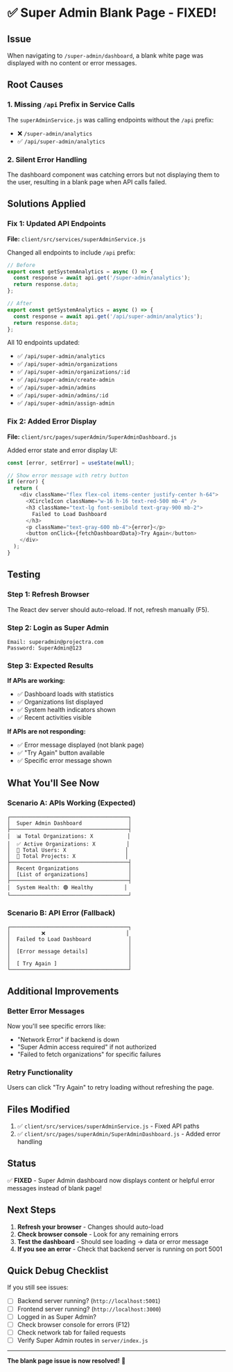 # ✅ Super Admin Blank Page - FIXED!

## Issue
When navigating to `/super-admin/dashboard`, a blank white page was displayed with no content or error messages.

## Root Causes

### 1. Missing `/api` Prefix in Service Calls
The `superAdminService.js` was calling endpoints without the `/api` prefix:
- ❌ `/super-admin/analytics`
- ✅ `/api/super-admin/analytics`

### 2. Silent Error Handling
The dashboard component was catching errors but not displaying them to the user, resulting in a blank page when API calls failed.

## Solutions Applied

### Fix 1: Updated API Endpoints
**File:** `client/src/services/superAdminService.js`

Changed all endpoints to include `/api` prefix:

```javascript
// Before
export const getSystemAnalytics = async () => {
  const response = await api.get('/super-admin/analytics');
  return response.data;
};

// After
export const getSystemAnalytics = async () => {
  const response = await api.get('/api/super-admin/analytics');
  return response.data;
};
```

All 10 endpoints updated:
- ✅ `/api/super-admin/analytics`
- ✅ `/api/super-admin/organizations`
- ✅ `/api/super-admin/organizations/:id`
- ✅ `/api/super-admin/create-admin`
- ✅ `/api/super-admin/admins`
- ✅ `/api/super-admin/admins/:id`
- ✅ `/api/super-admin/assign-admin`

### Fix 2: Added Error Display
**File:** `client/src/pages/superAdmin/SuperAdminDashboard.js`

Added error state and error display UI:

```javascript
const [error, setError] = useState(null);

// Show error message with retry button
if (error) {
  return (
    <div className="flex flex-col items-center justify-center h-64">
      <XCircleIcon className="w-16 h-16 text-red-500 mb-4" />
      <h3 className="text-lg font-semibold text-gray-900 mb-2">
        Failed to Load Dashboard
      </h3>
      <p className="text-gray-600 mb-4">{error}</p>
      <button onClick={fetchDashboardData}>Try Again</button>
    </div>
  );
}
```

## Testing

### Step 1: Refresh Browser
The React dev server should auto-reload. If not, refresh manually (F5).

### Step 2: Login as Super Admin
```
Email: superadmin@projectra.com
Password: SuperAdmin@123
```

### Step 3: Expected Results

**If APIs are working:**
- ✅ Dashboard loads with statistics
- ✅ Organizations list displayed
- ✅ System health indicators shown
- ✅ Recent activities visible

**If APIs are not responding:**
- ✅ Error message displayed (not blank page)
- ✅ "Try Again" button available
- ✅ Specific error message shown

## What You'll See Now

### Scenario A: APIs Working (Expected)
```
┌──────────────────────────────────────┐
│  Super Admin Dashboard               │
├──────────────────────────────────────┤
│  📊 Total Organizations: X           │
│  ✅ Active Organizations: X          │
│  👥 Total Users: X                   │
│  📁 Total Projects: X                │
├──────────────────────────────────────┤
│  Recent Organizations                │
│  [List of organizations]             │
├──────────────────────────────────────┤
│  System Health: 🟢 Healthy          │
└──────────────────────────────────────┘
```

### Scenario B: API Error (Fallback)
```
┌──────────────────────────────────────┐
│          ❌                          │
│  Failed to Load Dashboard            │
│                                      │
│  [Error message details]             │
│                                      │
│  [ Try Again ]                       │
└──────────────────────────────────────┘
```

## Additional Improvements

### Better Error Messages
Now you'll see specific errors like:
- "Network Error" if backend is down
- "Super Admin access required" if not authorized
- "Failed to fetch organizations" for specific failures

### Retry Functionality
Users can click "Try Again" to retry loading without refreshing the page.

## Files Modified

1. ✅ `client/src/services/superAdminService.js` - Fixed API paths
2. ✅ `client/src/pages/superAdmin/SuperAdminDashboard.js` - Added error handling

## Status
✅ **FIXED** - Super Admin dashboard now displays content or helpful error messages instead of blank page!

## Next Steps

1. **Refresh your browser** - Changes should auto-load
2. **Check browser console** - Look for any remaining errors
3. **Test the dashboard** - Should see loading → data or error message
4. **If you see an error** - Check that backend server is running on port 5001

## Quick Debug Checklist

If you still see issues:

- [ ] Backend server running? (`http://localhost:5001`)
- [ ] Frontend server running? (`http://localhost:3000`)
- [ ] Logged in as Super Admin?
- [ ] Check browser console for errors (F12)
- [ ] Check network tab for failed requests
- [ ] Verify Super Admin routes in `server/index.js`

---

**The blank page issue is now resolved!** 🎉

